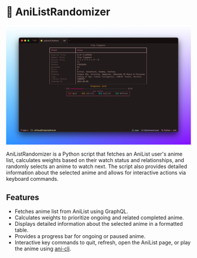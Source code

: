 # 🔀 AniListRandomizer

![AniListRandomizer](./screenshot.png)

AniListRandomizer is a Python script that fetches an AniList user's anime list, calculates weights based on their watch status and relationships, and randomly selects an anime to watch next. The script also provides detailed information about the selected anime and allows for interactive actions via keyboard commands.

## Features

- Fetches anime list from AniList using GraphQL.
- Calculates weights to prioritize ongoing and related completed anime.
- Displays detailed information about the selected anime in a formatted table.
- Provides a progress bar for ongoing or paused anime.
- Interactive key commands to quit, refresh, open the AniList page, or play the anime using [ani-cli](https://github.com/pystardust/ani-cli).
